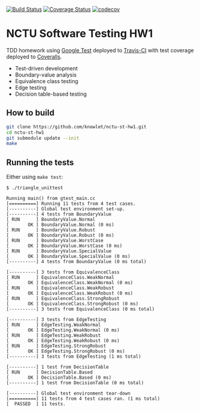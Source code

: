 [![Build Status](https://travis-ci.org/knowlet/nctu-st-hw1.svg?branch=master)](https://travis-ci.org/knowlet/nctu-st-hw1)
[![Coverage Status](https://coveralls.io/repos/github/knowlet/nctu-st-hw1/badge.svg?branch=master)](https://coveralls.io/github/knowlet/nctu-st-hw1?branch=master)
[![codecov](https://codecov.io/gh/knowlet/nctu-st-hw1/branch/master/graph/badge.svg)](https://codecov.io/gh/knowlet/nctu-st-hw1)


# NCTU Software Testing HW1

TDD homework using [Google Test](https://github.com/google/googletest) deployed to
[Travis-CI](https://travis-ci.org/knowlet/nctu-st-hw1) with test coverage
deployed to [Coveralls](https://coveralls.io/github/knowlet/nctu-st-hw1).

- Test-driven development
- Boundary-value analysis
- Equivalence class testing
- Edge testing
- Decision table-based testing


## How to build

```bash
git clone https://github.com/knowlet/nctu-st-hw1.git
cd nctu-st-hw1
git submodule update --init
make
```


## Running the tests

Either using `make test`:
```
$ ./triangle_unittest

Running main() from gtest_main.cc
[==========] Running 11 tests from 4 test cases.
[----------] Global test environment set-up.
[----------] 4 tests from BoundaryValue
[ RUN      ] BoundaryValue.Normal
[       OK ] BoundaryValue.Normal (0 ms)
[ RUN      ] BoundaryValue.Robust
[       OK ] BoundaryValue.Robust (0 ms)
[ RUN      ] BoundaryValue.WorstCase
[       OK ] BoundaryValue.WorstCase (0 ms)
[ RUN      ] BoundaryValue.SpecialValue
[       OK ] BoundaryValue.SpecialValue (0 ms)
[----------] 4 tests from BoundaryValue (0 ms total)

[----------] 3 tests from EquivalenceClass
[ RUN      ] EquivalenceClass.WeakNormal
[       OK ] EquivalenceClass.WeakNormal (0 ms)
[ RUN      ] EquivalenceClass.WeakRobust
[       OK ] EquivalenceClass.WeakRobust (0 ms)
[ RUN      ] EquivalenceClass.StrongRobust
[       OK ] EquivalenceClass.StrongRobust (0 ms)
[----------] 3 tests from EquivalenceClass (0 ms total)

[----------] 3 tests from EdgeTesting
[ RUN      ] EdgeTesting.WeakNormal
[       OK ] EdgeTesting.WeakNormal (0 ms)
[ RUN      ] EdgeTesting.WeakRobust
[       OK ] EdgeTesting.WeakRobust (0 ms)
[ RUN      ] EdgeTesting.StrongRobust
[       OK ] EdgeTesting.StrongRobust (0 ms)
[----------] 3 tests from EdgeTesting (1 ms total)

[----------] 1 test from DecisionTable
[ RUN      ] DecisionTable.Based
[       OK ] DecisionTable.Based (0 ms)
[----------] 1 test from DecisionTable (0 ms total)

[----------] Global test environment tear-down
[==========] 11 tests from 4 test cases ran. (1 ms total)
[  PASSED  ] 11 tests.

```

